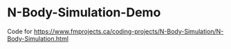 # N-Body-Simulation-Demo
Code for https://www.fmprojects.ca/coding-projects/N-Body-Simulation/N-Body-Simulation.html
